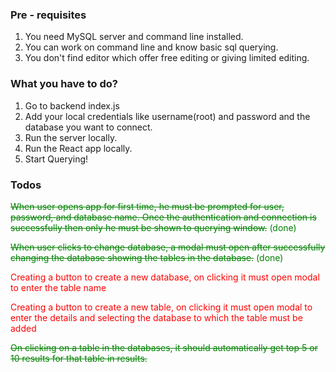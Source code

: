 ### Pre - requisites ###
  1. You need MySQL server and command line installed.
  2. You can work on command line and know basic sql querying.
  3. You don't find editor which offer free editing or giving limited editing.

### What you have to do? ###
  1. Go to backend index.js
  2. Add your local credentials like username(root) and password and the database you want to connect.
  3. Run the server locally.
  4. Run the React app locally.
  5. Start Querying!



### Todos ###
  <span style="color:green">~~When user opens app for first time, he must be prompted for user, password, and database name. Once
  the authentication and connection is successfully then only he must be shown to querying window.~~ (done) </span>

  <span style="color:green">~~When user clicks to change database, a modal must open after successfully changing the database 
  showing the tables in the database.~~ (done) </span>

  <span style="color:red">Creating a button to create a new database, on clicking it must open modal to enter the table name </span>

  <span style="color:red">Creating a button to create a new table, on clicking it must open modal to enter the details and selecting
  the database to which the table must be added </span>

  <span style="color:green">~~On clicking on a table in the databases, it should automatically get top 5 or 10 results for that table in 
  results.~~ </span> 

  